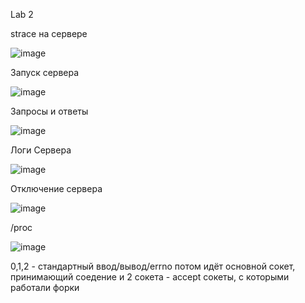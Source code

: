 Lab 2

strace на сервере

![image](https://github.com/user-attachments/assets/e9f8b9d6-4938-483b-9c82-f94204071e68)


Запуск сервера

![image](https://github.com/user-attachments/assets/894dd855-d058-4ac3-b184-16ae45a88097)


Запросы и ответы

![image](https://github.com/user-attachments/assets/5c5252d6-0519-48a0-96ee-9ac0fb856928)


Логи Сервера 

![image](https://github.com/user-attachments/assets/e97d79fa-462c-45d9-8f5a-1179d595ff5c)


Отключение сервера

![image](https://github.com/user-attachments/assets/a7981fd7-a3ae-4112-be3a-6d91b85f99ee)


/proc

![image](https://github.com/user-attachments/assets/674f3bb8-5863-4399-8cee-717a0af10657)

0,1,2 - стандартный ввод/вывод/errno
потом идёт основной сокет, принимающий соедение и 2 сокета - accept сокеты, с которыми работали форки
